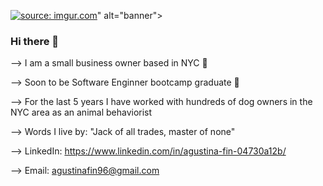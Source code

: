 <a href="https://imgur.com/y0I1gsr"><img src="https://i.imgur.com/y0I1gsr.png" title="source: imgur.com" /></a>" alt="banner"></img>

### Hi there 👋

--> I am a small business owner based in NYC 🍎


--> Soon to be Software Enginner bootcamp graduate 👾


--> For the last 5 years I have worked with hundreds of dog owners in the NYC area as an animal behaviorist 


--> Words I live by: "Jack of all trades, master of none" 


--> LinkedIn: https://www.linkedin.com/in/agustina-fin-04730a12b/


--> Email: agustinafin96@gmail.com
